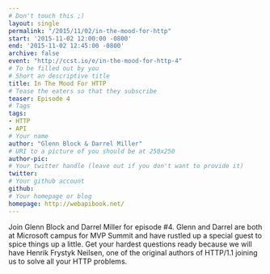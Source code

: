 ```yaml
---
# Don't touch this ;)
layout: single
permalink: "/2015/11/02/in-the-mood-for-http"
start: '2015-11-02 12:00:00 -0800'
end: '2015-11-02 12:45:00 -0800'
archive: false
event: "http://ccst.io/e/in-the-mood-for-http-4"
# To be filled out by you
# Short an descriptive title
title: In The Mood For HTTP
# Tease the eaters so that they subscribe
teaser: Episode 4
# Tags
tags:
- HTTP
- API
# Your name
author: "Glenn Block & Darrel Miller"
# URI to a picture of you should be at 250x250
author-pic:
# Your twitter handle (leave out if you don't want to provide it)
twitter:
# Your github account
github:
# Your homepage or blog
homepage: http://webapibook.net/
---
```

Join Glenn Block and Darrel Miller for episode #4. Glenn and Darrel are both at Microsoft campus for MVP Summit and have rustled up a special guest to spice things up a little. Get your hardest questions ready because we will have Henrik Frystyk Neilsen, one of the original authors of HTTP/1.1 joining us to solve all your HTTP problems.  
